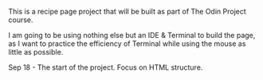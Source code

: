 This is a recipe page project that will be built as part of The Odin Project course.

I am going to be using nothing else but an IDE & Terminal to build the page, as I want to practice the efficiency of Terminal while using the mouse as little as possible.

Sep 18 - The start of the project. Focus on HTML structure.
